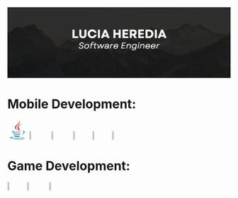 <img src = "LUCIA HEREDIA.png">

# Mobile Development:
<img src="https://raw.githubusercontent.com/devicons/devicon/master/icons/java/java-original.svg" width=9% height=9%> <img src="https://cdn.freebiesupply.com/logos/thumbs/2x/kotlin-1-logo.png" width=9% height=9%> <img src="https://img.icons8.com/color/452/firebase.png" width=9% height=9%> <img src="https://cdn.icon-icons.com/icons2/836/PNG/512/Android_icon-icons.com_66772.png" width=8% height=8%> <img src="https://cdn1.iconfinder.com/data/icons/social-media-glossy/512/23-swift_social-512.png" width=8% height=8%> <img src="https://findicons.com/files/icons/727/leopard/128/xcode.png" width=9% height=9%> 

# Game Development:
<img src="https://i.pinimg.com/originals/e8/46/0f/e8460f0d8b9df01e9460bfd1ade0e8c8.png" width=8% height=8%> <img src="https://img.icons8.com/fluency/452/unity.png" width=9% height=9%> <img src="https://img.icons8.com/color/344/visual-studio-code-2019.png" width=8% height=8%> 

<!--
**LuciaHeredia/luciaheredia** is a ✨ _special_ ✨ repository because its `README.md` (this file) appears on your GitHub profile.

Here are some ideas to get you started:

- 🔭 I’m currently working on ...
- 🌱 I’m currently learning ...
- 👯 I’m looking to collaborate on ...
- 🤔 I’m looking for help with ...
- 💬 Ask me about ...
- 📫 How to reach me: ...
- 😄 Pronouns: ...
- ⚡ Fun fact: ...
-->
